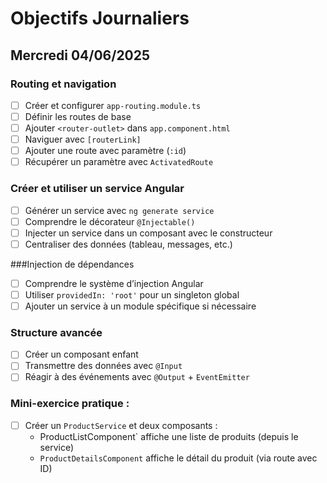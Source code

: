 # Objectifs Journaliers

## Mercredi 04/06/2025

### Routing et navigation
  - [ ] Créer et configurer `app-routing.module.ts`
  - [ ] Définir les routes de base
  - [ ] Ajouter `<router-outlet>` dans `app.component.html`
  - [ ] Naviguer avec `[routerLink]`
  - [ ] Ajouter une route avec paramètre (`:id`)
  - [ ] Récupérer un paramètre avec `ActivatedRoute`

### Créer et utiliser un service Angular
  - [ ] Générer un service avec `ng generate service`
  - [ ] Comprendre le décorateur `@Injectable()`
  - [ ] Injecter un service dans un composant avec le constructeur
  - [ ] Centraliser des données (tableau, messages, etc.)

###Injection de dépendances
  - [ ] Comprendre le système d’injection Angular
  - [ ] Utiliser `providedIn: 'root'` pour un singleton global
  - [ ] Ajouter un service à un module spécifique si nécessaire

### Structure avancée
  - [ ] Créer un composant enfant
  - [ ] Transmettre des données avec `@Input`
  - [ ] Réagir à des événements avec `@Output` + `EventEmitter`

### Mini-exercice pratique :
  - [ ] Créer un `ProductService` et deux composants :
    - ProductListComponent` affiche une liste de produits (depuis le service)
    - `ProductDetailsComponent` affiche le détail du produit (via route avec ID)